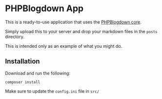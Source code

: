 # PHPBlogdown App

This is a ready-to-use application that uses the [PHPBlogdown core](https://github.com/paul-blundell/phpblogdown).

Simply upload this to your server and drop your markdown files in the `posts` directory.

This is intended only as an example of what you might do.


## Installation

Download and run the following:

    composer install
    
Make sure to update the `config.ini` file in `src/`    